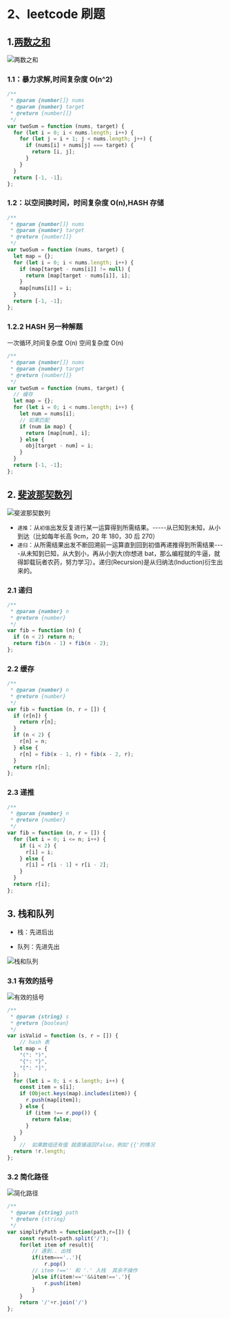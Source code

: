# 2、leetcode 刷题

## 1.[两数之和](https://leetcode-cn.com/problems/two-sum/)

![两数之和](/img/刷题/1.png)

### 1.1：暴力求解,时间复杂度 O(n^2)

```js
/**
 * @param {number[]} nums
 * @param {number} target
 * @return {number[]}
 */
var twoSum = function (nums, target) {
  for (let i = 0; i < nums.length; i++) {
    for (let j = i + 1; j < nums.length; j++) {
      if (nums[i] + nums[j] === target) {
        return [i, j];
      }
    }
  }
  return [-1, -1];
};
```

### 1.2：以空间换时间，时间复杂度 O(n),HASH 存储

```js
/**
 * @param {number[]} nums
 * @param {number} target
 * @return {number[]}
 */
var twoSum = function (nums, target) {
  let map = {};
  for (let i = 0; i < nums.length; i++) {
    if (map[target - nums[i]] != null) {
      return [map[target - nums[i]], i];
    }
    map[nums[i]] = i;
  }
  return [-1, -1];
};
```

### 1.2.2 HASH 另一种解题

一次循环,时间复杂度 O(n) 空间复杂度 O(n)

```js
/**
 * @param {number[]} nums
 * @param {number} target
 * @return {number[]}
 */
var twoSum = function (nums, target) {
  // 缓存
  let map = {};
  for (let i = 0; i < nums.length; i++) {
    let num = nums[i];
    // 如果匹配
    if (num in map) {
      return [map[num], i];
    } else {
      obj[target - num] = i;
    }
  }
  return [-1, -1];
};
```

## 2. [斐波那契数列](https://leetcode-cn.com/problems/fibonacci-number/)

![斐波那契数列](/img/刷题/2.png)

- `递推`：从`初值`出发反复进行某一运算得到所需结果。-----从已知到未知，从小到达（比如每年长高 9cm，20 年 180，30 后 270）
- `递归`：从所需结果出发不断回溯前一运算直到回到初值再递推得到所需结果----从未知到已知，从大到小，再从小到大(你想进 bat，那么编程就的牛逼，就得卸载玩者农药，努力学习）。递归(Recursion)是从归纳法(Induction)衍生出来的。

### 2.1 递归

```js
/**
 * @param {number} n
 * @return {number}
 */
var fib = function (n) {
  if (n < 2) return n;
  return fib(n - 1) + fib(n - 2);
};
```

### 2.2 缓存

```js
/**
 * @param {number} n
 * @return {number}
 */
var fib = function (n, r = []) {
  if (r[n]) {
    return r[n];
  }
  if (n < 2) {
    r[n] = n;
  } else {
    r[n] = fib(x - 1, r) + fib(x - 2, r);
  }
  return r[n];
};
```

### 2.3 递推

```js
/**
 * @param {number} n
 * @return {number}
 */
var fib = function (n, r = []) {
  for (let i = 0; i <= n; i++) {
    if (i < 2) {
      r[i] = i;
    } else {
      r[i] = r[i - 1] + r[i - 2];
    }
  }
  return r[i];
};
```

## 3. 栈和队列
- 栈：先进后出

- 队列：先进先出

![栈和队列](/img/刷题/3.png)

### 3.1  有效的括号
![有效的括号](/img/刷题/4.png)
```js
/**
 * @param {string} s
 * @return {boolean}
 */
var isValid = function (s, r = []) {
    // hash 表
  let map = {
    "(": ")",
    "{": "}",
    "[": "]",
  };
  for (let i = 0; i < s.length; i++) {
    const item = s[i];
    if (Object.keys(map).includes(item)) {
      r.push(map[item]);
    } else {
      if (item !== r.pop()) {
        return false;
      }
    }
  }
    //  如果数组还有值 就直接返回false，例如'{{'的情况
  return !r.length;
};

```

### 3.2 简化路径
![简化路径](/img/刷题/5.png)
```js
/**
 * @param {string} path
 * @return {string}
 */
var simplifyPath = function(path,r=[]) {
    const result=path.split('/');
    for(let item of result){
        // 遇到.. 出栈
        if(item==='..'){
            r.pop()
        // item !=='' 和 '.' 入栈  其余不操作
        }else if(item!==''&&item!=='.'){
            r.push(item)
        }
    }
    return '/'+r.join('/')
};
```